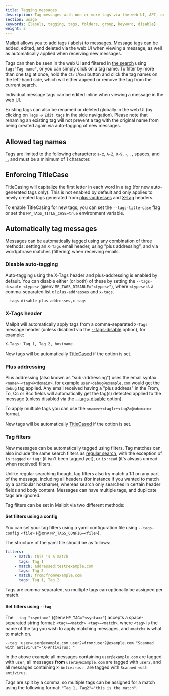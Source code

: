 ```yaml
---
title: Tagging messages
description: Tag messages with one or more tags via the web UI, API, or automatically when received
section: usage
keywords: [labels, tagging, tags, folders, group, keyword, disable]
weight: 2
---
```


Mailpit allows you to add tags (labels) to messages. Message tags can be added, edited, and deleted via the web UI when viewing a message, as well as automatically applied when receiving new messages.

Tags can then be seen in the web UI and filtered in [the search](../search-filters/) using `tag:"Tag name"`, or you can simply click on a tag name.
To filter by more than one tag at once, hold the `Ctrl`/`Cmd` button and click the tag names on the left-hand side, which will either append or remove the tag from the current search.

Individual message tags can be edited inline when viewing a message in the web UI.

Existing tags can also be renamed or deleted globally in the web UI (by clicking on `Tags` -> `Edit tags` in the side navigation). Please note that renaming an existing tag will not prevent a tag with the original name from being created again via auto-tagging of new messages.

## Allowed tag names

Tags are limited to the following characters: `a-z`, `A-Z`, `0-9`, `-`, `.`, spaces, and `_`, and must be a minimum of 1 character.

## Enforcing TitleCase

TitleCasing will capitalize the first letter in each word in a tag (for new auto-generated tags only). This is not enabled by default and only applies to newly created tags generated from [plus-addresses](#plus-addressing) and [X-Tag](#x-tags-header) headers.

To enable TitleCasing for new tags, you can set the `--tags-title-case` flag or set the `MP_TAGS_TITLE_CASE=true` environment variable.

## Automatically tag messages

Messages can be automatically tagged using any combination of three methods: setting an `X-Tags` email header, using "plus addressing", and via word/phrase matches (filtering) when receiving emails.

### Disable auto-tagging

Auto-tagging using the X-Tags header and plus-addressing is enabled by default. You can disable either (or both) of these by setting the `--tags-disable <types>` (@env `MP_TAGS_DISABLE="<types>"`), where `<types>` is a comma-separated list of `plus-addresses` and `x-tags`.

```shell
--tags-disable plus-addresses,x-tags
```

### X-Tags header

Mailpit will automatically apply tags from a comma-separated `X-Tags` message header (unless disabled via the [--tags-disable](#disable-auto-tagging) option), for example:

```text
X-Tags: Tag 1, Tag 2, hostname
```

New tags will be automatically [TitleCased](#enforcing-titlecase) if the option is set.

### Plus addressing

Plus addressing (also known as "sub-addressing") uses the email syntax `<name>+<tag>@<domain>`, for example `user+debug@example.com` would get the `debug` tag applied.
Any email received having a "plus address" in the From, To, Cc or Bcc fields will automatically get the tag(s) detected applied to the message (unless disabled via the [--tags-disable](#disable-auto-tagging) option).

To apply multiple tags you can use the `<name>+<tag1>+<tag2>@<domain>` format.

New tags will be automatically [TitleCased](#enforcing-titlecase) if the option is set.

### Tag filters

New messages can be automatically tagged using filters. Tag matches can also include the same search filters as [regular search](../search-filters/), with the exception of `is:tagged` or `tag:` (it isn't been tagged yet), or `is:read` (it's always unread when received) filters.

Unlike regular searching though, tag filters also try match a 1:1 on any part of the message, including all headers (for instance if you wanted to match by a particular hostname), whereas search only searches in certain header fields and body content. Messages can have multiple tags, and duplicate tags are ignored.

Tag filters can be set in Mailpit via two different methods:

#### Set filters using a config

You can set your tag filters using a yaml configuration file using `--tags-config <file>` (@env `MP_TAGS_CONFIG=<file>`).

The structure of the yaml file should be as follows:

```yaml
filters:
    - match: this is a match
      tags: Tag 1
    - match: addressed:test@example.com
      tags: Tag 2
    - match: from:from@example.com
      tags: Tag 1, Tag 2
```

Tags are comma-separated, so multiple tags can optionally be assigned per match.

#### Set filters using `--tag`

The `--tag "<syntax>"` (@env `MP_TAG="<syntax>"`) accepts a space-separated string format: `<tag>=<match> <tag>=<match>`, where `<tag>` is the name of the tag you wish to apply matching messages, and `<match>` is what to match on.

```shell
--tag 'user=user@example.com user2=from:user2@example.com "Scanned with antivirus"="X-Antivirus: "'
```

In the above example all messages containing `user@example.com` are tagged with `user`, all messages **from** `user2@example.com` are tagged with `user2`, and all messages containing `X-Antivirus: ` are tagged with `Scanned with antivirus`.

Tags are split by a comma, so multiple tags can be assigned for a match using the following format: `"Tag 1, Tag2"="this is the match"`.
